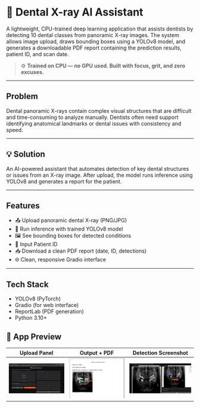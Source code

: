 # 🦷 Dental X-ray AI Assistant

A lightweight, CPU-trained deep learning application that assists dentists by detecting 10 dental classes from panoramic X-ray images. The system allows image upload, draws bounding boxes using a YOLOv8 model, and generates a downloadable PDF report containing the prediction results, patient ID, and scan date.

> ⚙️ **Trained on CPU — no GPU used. Built with focus, grit, and zero excuses.**

---

##  Problem

Dental panoramic X-rays contain complex visual structures that are difficult and time-consuming to analyze manually. Dentists often need support identifying anatomical landmarks or dental issues with consistency and speed.

---

## 💡 Solution

An AI-powered assistant that automates detection of key dental structures or issues from an X-ray image. After upload, the model runs inference using YOLOv8 and generates a report for the patient.

---

##  Features

- 📤 Upload panoramic dental X-ray (PNG/JPG)
- 🔎 Run inference with trained YOLOv8 model
- 🖼️ See bounding boxes for detected conditions
- 🧾 Input Patient ID
- 📥 Download a clean PDF report (date, ID, detections)
- 🌐 Clean, responsive Gradio interface

---

##  Tech Stack

- YOLOv8 (PyTorch)
- Gradio (for web interface)
- ReportLab (PDF generation)
- Python 3.10+


## 📸 App Preview

| Upload Panel | Output + PDF | Detection Screenshot |
|---|---|---|
| <img src="./screenshots/UI.PNG" width="280"/> | <img src="./screenshots/report.png" width="280"/> | <img src="./screenshots/Detection.png" width="280"/> |

